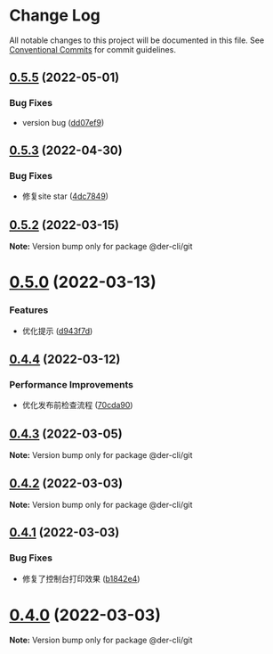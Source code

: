 # Change Log

All notable changes to this project will be documented in this file.
See [Conventional Commits](https://conventionalcommits.org) for commit guidelines.

## [0.5.5](https://github.com/der-cli/der-cli/compare/v0.5.4...v0.5.5) (2022-05-01)


### Bug Fixes

* version bug ([dd07ef9](https://github.com/der-cli/der-cli/commit/dd07ef9928beb2a14d89cbf8babe25df8d9f3074))





## [0.5.3](https://github.com/der-cli/der-cli/compare/v0.5.2...v0.5.3) (2022-04-30)


### Bug Fixes

* 修复site star ([4dc7849](https://github.com/der-cli/der-cli/commit/4dc78496df0a3b723c23a06c09bbfb2af916a99c))





## [0.5.2](https://github.com/der-cli/der-cli/compare/v0.5.0...v0.5.2) (2022-03-15)

**Note:** Version bump only for package @der-cli/git





# [0.5.0](https://github.com/der-cli/der-cli/compare/v0.4.7...v0.5.0) (2022-03-13)


### Features

* 优化提示 ([d943f7d](https://github.com/der-cli/der-cli/commit/d943f7dcef9b145c79b68367a4252b4b428cdabc))





## [0.4.4](https://github.com/der-cli/der-cli/compare/v0.4.3...v0.4.4) (2022-03-12)


### Performance Improvements

* 优化发布前检查流程 ([70cda90](https://github.com/der-cli/der-cli/commit/70cda90e1558bc400ccfc114b5d2dd56278ef106))





## [0.4.3](https://github.com/der-cli/der-cli/compare/v0.4.2...v0.4.3) (2022-03-05)

**Note:** Version bump only for package @der-cli/git





## [0.4.2](https://github.com/der-cli/der-cli/compare/v0.4.1...v0.4.2) (2022-03-03)

**Note:** Version bump only for package @der-cli/git





## [0.4.1](https://github.com/der-cli/der-cli/compare/v0.4.0...v0.4.1) (2022-03-03)


### Bug Fixes

* 修复了控制台打印效果 ([b1842e4](https://github.com/der-cli/der-cli/commit/b1842e40169e39ebe56608995e0ea73ad00bcac9))





# [0.4.0](https://github.com/der-cli/der-cli/compare/v0.3.3...v0.4.0) (2022-03-03)

**Note:** Version bump only for package @der-cli/git
